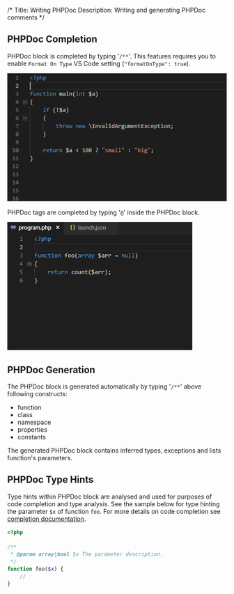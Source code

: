 /*
Title: Writing PHPDoc
Description: Writing and generating PHPDoc comments
*/

## PHPDoc Completion

PHPDoc block is completed by typing '`/**`'. This features requires you to enable `Format On Type` VS Code setting (`"formatOnType": true`).

![PHPDoc generation](../imgs/phpdoc-generate.gif)

PHPDoc tags are completed by typing '`@`' inside the PHPDoc block.

![PHPDoc code completion](../imgs/phpdoc-codeactions.gif)

## PHPDoc Generation

The PHPDoc block is generated automatically by typing '`/**`' above following constructs:
- function
- class
- namespace
- properties
- constants

The generated PHPDoc block contains inferred types, exceptions and lists function's parameters.

## PHPDoc Type Hints

Type hints within PHPDoc block are analysed and used for purposes of code completion and type analysis. See the sample below for type hinting the parameter `$x` of function `foo`. For more details on code completion see [completion documentation](completion).

```php
<?php

/**
 * @param array|bool $x The parameter description.
 */
function foo($x) {
    //
}
```
